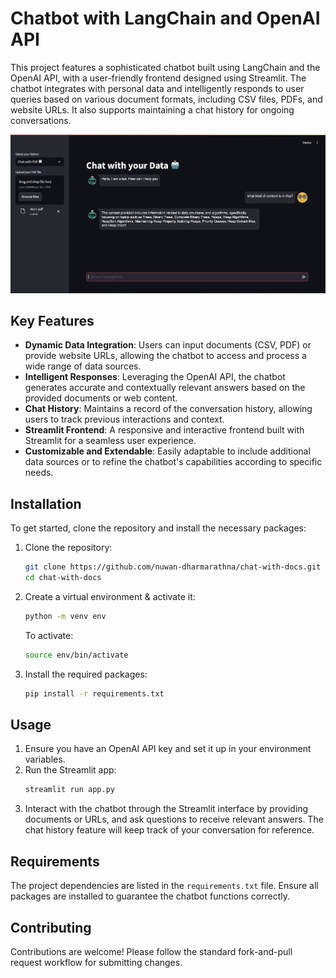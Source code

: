 # Chatbot with LangChain and OpenAI API

This project features a sophisticated chatbot built using LangChain and the OpenAI API, with a user-friendly frontend designed using Streamlit. The chatbot integrates with personal data and intelligently responds to user queries based on various document formats, including CSV files, PDFs, and website URLs. It also supports maintaining a chat history for ongoing conversations.

![Chatbot Screenshot](./chatbot.png)

## Key Features

- **Dynamic Data Integration**: Users can input documents (CSV, PDF) or provide website URLs, allowing the chatbot to access and process a wide range of data sources.
- **Intelligent Responses**: Leveraging the OpenAI API, the chatbot generates accurate and contextually relevant answers based on the provided documents or web content.
- **Chat History**: Maintains a record of the conversation history, allowing users to track previous interactions and context.
- **Streamlit Frontend**: A responsive and interactive frontend built with Streamlit for a seamless user experience.
- **Customizable and Extendable**: Easily adaptable to include additional data sources or to refine the chatbot's capabilities according to specific needs.

## Installation

To get started, clone the repository and install the necessary packages:

1. Clone the repository:
    ```bash
    git clone https://github.com/nuwan-dharmarathna/chat-with-docs.git
    cd chat-with-docs
    ```
2. Create a virtual environment & activate it:
    ```bash
    python -m venv env
    ```
    To activate:
    ```bash
    source env/bin/activate
    ```

3. Install the required packages:
    ```bash
    pip install -r requirements.txt
    ```

## Usage

1. Ensure you have an OpenAI API key and set it up in your environment variables.
2. Run the Streamlit app:
    ```bash
    streamlit run app.py
    ```
3. Interact with the chatbot through the Streamlit interface by providing documents or URLs, and ask questions to receive relevant answers. The chat history feature will keep track of your conversation for reference.

## Requirements

The project dependencies are listed in the `requirements.txt` file. Ensure all packages are installed to guarantee the chatbot functions correctly.

## Contributing

Contributions are welcome! Please follow the standard fork-and-pull request workflow for submitting changes.
